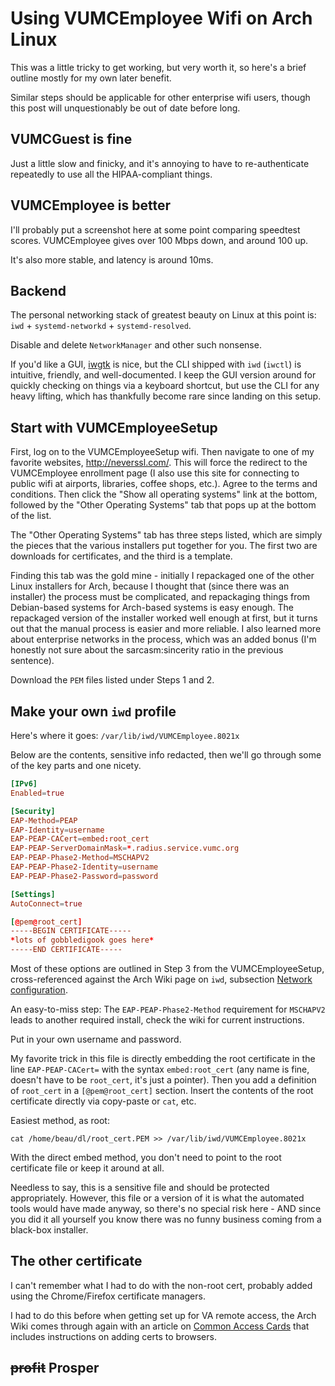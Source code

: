 # Using VUMCEmployee Wifi on Arch Linux

This was a little tricky to get working, 
but very worth it,
so here's a brief outline mostly for my own later benefit.

Similar steps should be applicable for other enterprise wifi users,
though this post will unquestionably be out of date before long.

## VUMCGuest is fine

Just a little slow and finicky,
and it's annoying to have to re-authenticate repeatedly
to use all the HIPAA-compliant things.

## VUMCEmployee is better

I'll probably put a screenshot here at some point comparing
speedtest scores. 
VUMCEmployee gives over 
100 Mbps down, 
and around 100 up.

It's also more stable, and latency is around 10ms.

## Backend

The personal networking stack 
of greatest beauty
on Linux
at this point is:
`iwd` + `systemd-networkd` + `systemd-resolved`.

Disable and delete `NetworkManager` and other such nonsense.

If you'd like a GUI, [iwgtk](https://github.com/J-Lentz/iwgtk) is nice,
but the CLI shipped with `iwd` (`iwctl`) 
is intuitive, friendly, and well-documented.
I keep the GUI version around for quickly checking on things 
via a keyboard shortcut,
but use the CLI for any heavy lifting,
which has thankfully become rare since landing on this setup.

## Start with VUMCEmployeeSetup

First, log on to the VUMCEmployeeSetup wifi.
Then navigate to one of my favorite websites, <http://neverssl.com/>.
This will force the redirect to the VUMCEmployee enrollment page
(I also use this site for connecting to public wifi 
at airports, libraries, coffee shops, etc.).
Agree to the terms and conditions. 
Then click the "Show all operating systems" link at the bottom,
followed by the "Other Operating Systems" tab 
that pops up at the bottom of the list.

The "Other Operating Systems" tab has
three steps listed, 
which are simply the pieces that the 
various installers put together for you. 
The first two are downloads for certificates, 
and the third is a template.

Finding this tab 
was the gold mine - initially I
repackaged one of the other Linux installers for Arch,
because I thought that (since there was an installer)
the process must be complicated,
and repackaging things from Debian-based systems
for Arch-based systems is easy enough.
The repackaged version of the installer 
worked well enough at first, 
but it turns out that 
the manual process is easier and more reliable.
I also learned more about enterprise networks in the process,
which was an added bonus 
(I'm honestly not sure about the 
sarcasm:sincerity ratio in the previous sentence).

Download the `PEM` files listed under Steps 1 and 2.

## Make your own `iwd` profile

Here's where it goes: 
`/var/lib/iwd/VUMCEmployee.8021x`

Below are the contents, 
sensitive info redacted, 
then we'll go through some of the key parts
and one nicety.

```toml # toml is not "desktop-entry-spec", but close enough
[IPv6]
Enabled=true

[Security]
EAP-Method=PEAP
EAP-Identity=username
EAP-PEAP-CACert=embed:root_cert
EAP-PEAP-ServerDomainMask=*.radius.service.vumc.org
EAP-PEAP-Phase2-Method=MSCHAPV2
EAP-PEAP-Phase2-Identity=username
EAP-PEAP-Phase2-Password=password

[Settings]
AutoConnect=true

[@pem@root_cert]
-----BEGIN CERTIFICATE-----
*lots of gobbledigook goes here*
-----END CERTIFICATE-----
```

Most of these options are outlined in 
Step 3 from the VUMCEmployeeSetup,
cross-referenced against the Arch Wiki page on `iwd`, 
subsection [Network configuration](https://wiki.archlinux.org/title/Iwd#EAP-PEAP).

An easy-to-miss step: 
The `EAP-PEAP-Phase2-Method` requirement for `MSCHAPV2` 
leads to another required install, 
check the wiki for current instructions.

Put in your own username and password.

My favorite trick in this file is 
directly embedding the root certificate
in the line `EAP-PEAP-CACert=`
with the syntax `embed:root_cert` 
(any name is fine, 
doesn't have to be `root_cert`, 
it's just a pointer).
Then you add a definition of `root_cert` in a
`[@pem@root_cert]` section.
Insert the contents of the root certificate directly
via copy-paste or `cat`, etc.

Easiest method, as root:

```
cat /home/beau/dl/root_cert.PEM >> /var/lib/iwd/VUMCEmployee.8021x
```

With the direct embed method, 
you don't need to point to the root certificate file 
or keep it around at all.

Needless to say, 
this is a sensitive file and should be protected appropriately.
However, this file or a version of it 
is what the automated tools would have made anyway,
so there's no special risk here - 
AND since you did it all yourself
you know there was no funny business
coming from a black-box installer.

## The other certificate

I can't remember what I had to do with the non-root cert,
probably added using the Chrome/Firefox certificate
managers.

I had to do this before when getting set up for VA remote access,
the Arch Wiki comes through again with an article on 
[Common Access Cards](https://wiki.archlinux.org/title/Common_Access_Card)
that includes instructions on adding certs to browsers.

## ~~profit~~ Prosper
